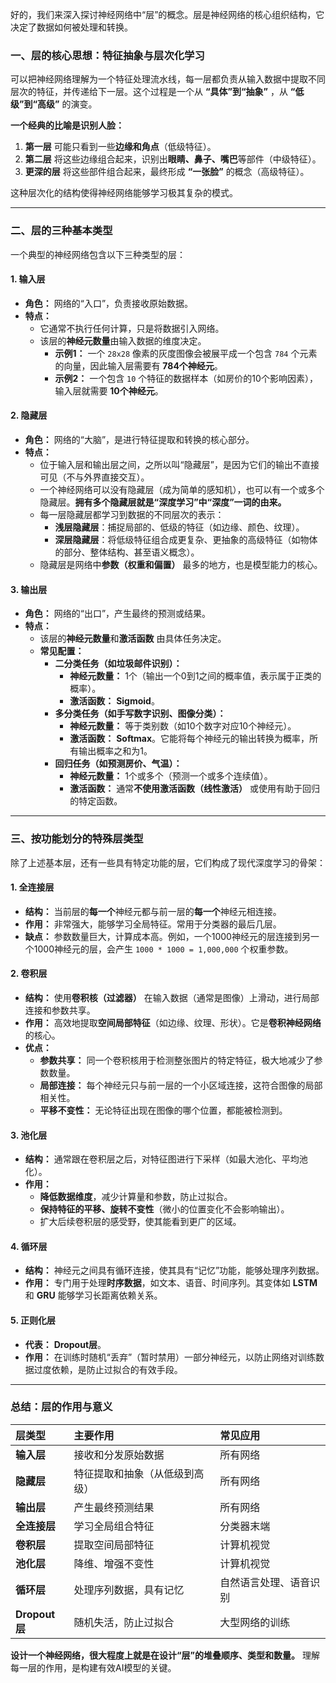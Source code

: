 好的，我们来深入探讨神经网络中“层”的概念。层是神经网络的核心组织结构，它决定了数据如何被处理和转换。

### 一、层的核心思想：特征抽象与层次化学习

可以把神经网络理解为一个特征处理流水线，每一层都负责从输入数据中提取不同层次的特征，并传递给下一层。这个过程是一个从 **“具体”到“抽象”** ，从 **“低级”到“高级”** 的演变。

**一个经典的比喻是识别人脸：**
1.  **第一层** 可能只看到一些**边缘和角点**（低级特征）。
2.  **第二层** 将这些边缘组合起来，识别出**眼睛、鼻子、嘴巴**等部件（中级特征）。
3.  **更深的层** 将这些部件组合起来，最终形成 **“一张脸”** 的概念（高级特征）。

这种层次化的结构使得神经网络能够学习极其复杂的模式。

---

### 二、层的三种基本类型

一个典型的神经网络包含以下三种类型的层：

#### 1. 输入层
*   **角色：** 网络的“入口”，负责接收原始数据。
*   **特点：**
    *   它通常不执行任何计算，只是将数据引入网络。
    *   该层的**神经元数量**由输入数据的维度决定。
        *   **示例1：** 一个 `28x28` 像素的灰度图像会被展平成一个包含 `784` 个元素的向量，因此输入层需要有 **784个神经元**。
        *   **示例2：** 一个包含 `10` 个特征的数据样本（如房价的10个影响因素），输入层就需要 **10个神经元**。

#### 2. 隐藏层
*   **角色：** 网络的“大脑”，是进行特征提取和转换的核心部分。
*   **特点：**
    *   位于输入层和输出层之间，之所以叫“隐藏层”，是因为它们的输出不直接可见（不与外界直接交互）。
    *   一个神经网络可以没有隐藏层（成为简单的感知机），也可以有一个或多个隐藏层。**拥有多个隐藏层就是“深度学习”中“深度”一词的由来。**
    *   每一层隐藏层都学习到数据的不同层次的表示：
        *   **浅层隐藏层**：捕捉局部的、低级的特征（如边缘、颜色、纹理）。
        *   **深层隐藏层**：将低级特征组合成更复杂、更抽象的高级特征（如物体的部分、整体结构、甚至语义概念）。
    *   隐藏层是网络中**参数（权重和偏置）** 最多的地方，也是模型能力的核心。

#### 3. 输出层
*   **角色：** 网络的“出口”，产生最终的预测或结果。
*   **特点：**
    *   该层的**神经元数量**和**激活函数** 由具体任务决定。
    *   **常见配置：**
        *   **二分类任务（如垃圾邮件识别）：**
            *   **神经元数量：** 1个（输出一个0到1之间的概率值，表示属于正类的概率）。
            *   **激活函数：** **Sigmoid**。
        *   **多分类任务（如手写数字识别、图像分类）：**
            *   **神经元数量：** 等于类别数（如10个数字对应10个神经元）。
            *   **激活函数：** **Softmax**。它能将每个神经元的输出转换为概率，所有输出概率之和为1。
        *   **回归任务（如预测房价、气温）：**
            *   **神经元数量：** 1个或多个（预测一个或多个连续值）。
            *   **激活函数：** 通常**不使用激活函数（线性激活）** 或使用有助于回归的特定函数。

---

### 三、按功能划分的特殊层类型

除了上述基本层，还有一些具有特定功能的层，它们构成了现代深度学习的骨架：

#### 1. 全连接层
*   **结构：** 当前层的**每一个**神经元都与前一层的**每一个**神经元相连接。
*   **作用：** 非常强大，能够学习全局特征。常用于分类器的最后几层。
*   **缺点：** 参数数量巨大，计算成本高。例如，一个1000神经元的层连接到另一个1000神经元的层，会产生 `1000 * 1000 = 1,000,000` 个权重参数。

#### 2. 卷积层
*   **结构：** 使用**卷积核（过滤器）** 在输入数据（通常是图像）上滑动，进行局部连接和参数共享。
*   **作用：** 高效地提取**空间局部特征**（如边缘、纹理、形状）。它是**卷积神经网络** 的核心。
*   **优点：**
    *   **参数共享：** 同一个卷积核用于检测整张图片的特定特征，极大地减少了参数数量。
    *   **局部连接：** 每个神经元只与前一层的一个小区域连接，这符合图像的局部相关性。
    *   **平移不变性：** 无论特征出现在图像的哪个位置，都能被检测到。

#### 3. 池化层
*   **结构：** 通常跟在卷积层之后，对特征图进行下采样（如最大池化、平均池化）。
*   **作用：**
    *   **降低数据维度**，减少计算量和参数，防止过拟合。
    *   **保持特征的平移、旋转不变性**（微小的位置变化不会影响输出）。
    *   扩大后续卷积层的感受野，使其能看到更广的区域。

#### 4. 循环层
*   **结构：** 神经元之间具有循环连接，使其具有“记忆”功能，能够处理序列数据。
*   **作用：** 专门用于处理**时序数据**，如文本、语音、时间序列。其变体如 **LSTM** 和 **GRU** 能够学习长距离依赖关系。

#### 5. 正则化层
*   **代表：** **Dropout层**。
*   **作用：** 在训练时随机“丢弃”（暂时禁用）一部分神经元，以防止网络对训练数据过度依赖，是防止过拟合的有效手段。

---

### 总结：层的作用与意义

| 层类型 | 主要作用 | 常见应用 |
| :--- | :--- | :--- |
| **输入层** | 接收和分发原始数据 | 所有网络 |
| **隐藏层** | 特征提取和抽象（从低级到高级） | 所有网络 |
| **输出层** | 产生最终预测结果 | 所有网络 |
| **全连接层** | 学习全局组合特征 | 分类器末端 |
| **卷积层** | 提取空间局部特征 | 计算机视觉 |
| **池化层** | 降维、增强不变性 | 计算机视觉 |
| **循环层** | 处理序列数据，具有记忆 | 自然语言处理、语音识别 |
| **Dropout层** | 随机失活，防止过拟合 | 大型网络的训练 |

**设计一个神经网络，很大程度上就是在设计“层”的堆叠顺序、类型和数量。** 理解每一层的作用，是构建有效AI模型的关键。